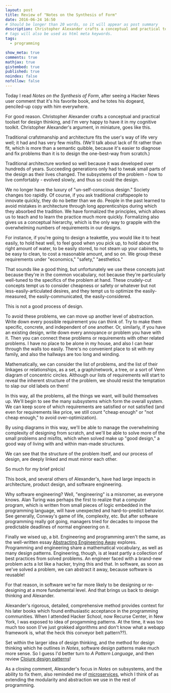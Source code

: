 ```yaml
---
layout: post
title: Review of "Notes on the Synthesis of Form"
date: 2016-06-24 16:50
# Should be longer than 20 words, so it will appear as post summary
description: Christopher Alexander crafts a conceptual and practical toolset for design thinking.
# tags will also be used as html meta keywords.
tags:
  - programming

show_meta: true
comments: true
mathjax: true
gistembed: true
published: true
noindex: false
nofollow: false
---
```


Today I read *Notes on the Synthesis of Form*, after seeing a Hacker News user 
comment that it's his favorite book, and he totes his dogeard, penciled-up copy 
with him everywhere.

For good reason. Christopher Alexander crafts a conceptual and practical toolset 
for design thinking, and I'm very happy to have it in my cognitive toolkit.
Christopher Alexander's argument, in miniature, goes like this.

Traditional crafstmanship and architecture fits the user's way of life very well;
it had and has very few misfits. (We'll talk about lack of fit rather than fit,
which is more than a semantic quibble, because it's easier to diagnose and fix
problems than it is to design the one-best-way from scratch.)

Traditional architecture worked so well because it was developed over hundreds of
years. Succeeding generations only had to tweak small parts of the design as their
lives changed. The subsystems of the problem - how to live comfortably - evolved
slowly, and thus so could the design.

We no longer have the luxury of "un-self-conscious design." Society changes too rapidly.
Of course, if you ask traditional craftspeople to innovate quickly, they do no better than we do.
People in the past learned to avoid mistakes in architecture through long apprenticships
during which they absorbed the tradition. We have formalized the principles, which allows
us to teach and to learn the practice much more quickly. Formalizing also gives
us a conceptual hierarchy, which is the only way to grapple with the overwhelming
numbers of requirements in our designs.

For instance, if you're going to design a teakettle, you would like it to heat easily,
to hold heat well, to feel good when you pick up, to hold about the right amount of
water, to be easily stored, to not steam up your cabinets, to be easy to clean,
to cost a reasonable amount, and so on. We group these requirements under "economics,"
"safety," "aesthetics."

That sounds like a good thing, but unfortunately we use these concepts just because
they're in the common vocabulary, not because they're particularly well-tuned to the
specifics of the problem at hand. These crudely-cut concepts tempt us to consider
cheapness or safety or whatever but not less-easily-articulated desires, and they
tempt us to optimize the easily-measured, the easily-communicated, the easily-considered.

This is not a good process of design.

To avoid these problems, we can move up another level of abstraction. Write down
every possible requirement you can think of. Try to make them specific, concrete,
and independent of one another. Or, similarly, if you have an existing design,
write down every annoyance or problem you have with it.
Then you can connect these problems or requirements with other related problems.
I have no place to be alone in my house, and also I can hear through the walls too
easily. There's no convenient place to sit with my family, and also the hallways
are too long and winding.

Mathematically, we can consider the list of problems, and the list of their linkages
or relationships, as a set, a graph/network, a tree, or a sort of Venn diagram 
of concentric circles. Although our lists of requirements will start to reveal
the inherent structure of the problem, we should resist the temptation to slap
our old labels on them!

In this way, all the problems, all the things we want, will build themselves up.
We'll begin to see the many subsystems which form the overall system. We can keep
score of which requirements are satisfied or not satisfied (and even for requirements
like price, we still count "cheap enough" or "not cheap enough," to avoid over-optimization).

By using diagrams in this way, we'll be able to manage the overwhelming complexity
of designing from scratch, and we'll be able to solve more of the small problems
and misfits, which when solved make up "good design," a good way of living with
and within man-made structures.

We can see that the structure of the problem itself, and our process of design, 
are deeply linked and must mirror each other.

So much for my brief précis!

This book, and several others of Alexander's, have had large impacts in architecture,
product design, and software engineering.

Why software engineering? Well, "engineering" is a misnomer, as everyone knows.
Alan Turing was perhaps the first to realize that a computer program, which is
written from small pieces of logic embedded in the programming language, will have
unexpected and hard-to-predict behavior. See generally, Conway's game of life, complexity, etc.
But after software programming really got going, managers tried for decades to impose 
the predictable deadlines of normal engineering on it.

Finally we wised up, a bit. Engineering and programming aren't the same, as 
the well-written essay [Abstracting Engineering Away](http://bensu.github.io/abstracting-engineering-away/) explores. Programming and
engineering share a mathematical vocabulary, as well as many design patterns.
Engineering, though, is at least partly a collection of best practices from solved
problems. An engineer faced with a brand-new problem acts a lot like a hacker,
trying this and that. In software, as soon as we've solved a problem, we can abstract
it away, because software is reusable!

For that reason, in software we're far more likely to be designing or re-designing
at a more fundamental level. And that brings us back to design thinking and Alexander.

Alexander's rigorous, detailed, comprehensive method provides context for his later
books which found enthusiastic acceptance in the programming communities. When I
attended Hacker School, now Recurse Center, in New York, I was exposed to idea of
progamming patterns. At the time, it was too much too soon (I've just grokked algorithms
and don't know what a webapp framework is, what the heck this conveyor belt pattern??).

Set within the larger idea of design thinking, and the method for design thinking
which he outlines in *Notes*, software design patterns make much more sense.
So I guess I'd better turn to *A Pattern Language*, and then review [Clojure design patterns](http://mishadoff.com/blog/clojure-design-patterns/)!

As a closing comment, Alexander's focus in *Notes* on subsystems, and the ability to 
fix them, also reminded me of [microservices](https://medium.freecodecamp.com/an-introduction-to-microservices-2705e7758f9#.j0h1vp9pq), which I think of as extending the 
modularity and abstraction we use in the rest of programming.
